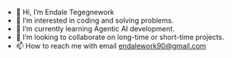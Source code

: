 - 👋 Hi, I’m Endale Tegegnework
- 👀 I’m interested in coding and solving problems.
- 🌱 I’m currently learning Agentic AI development.
- 💞️ I’m looking to collaborate on long-time or short-time projects.
- 📫 How to reach me with email endalework90@gmail.com

<!---
endx-star/endx-star is a ✨ special ✨ repository because its `README.md` (this file) appears on your GitHub profile.
You can click the Preview link to take a look at your changes.
--->
